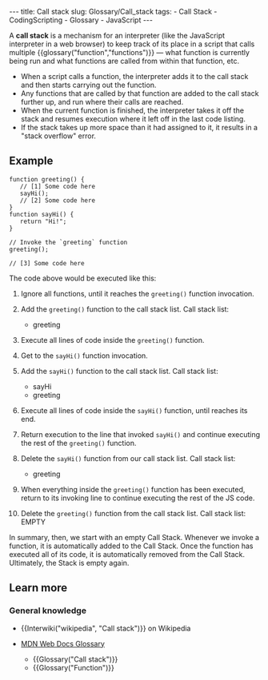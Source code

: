 --- title: Call stack slug: Glossary/Call_stack tags: - Call Stack - CodingScripting - Glossary - JavaScript ---

A **call stack** is a mechanism for an interpreter (like the JavaScript interpreter in a web browser) to keep track of its place in a script that calls multiple {{glossary("function","functions")}} — what function is currently being run and what functions are called from within that function, etc.

- When a script calls a function, the interpreter adds it to the call stack and then starts carrying out the function.
- Any functions that are called by that function are added to the call stack further up, and run where their calls are reached.
- When the current function is finished, the interpreter takes it off the stack and resumes execution where it left off in the last code listing.
- If the stack takes up more space than it had assigned to it, it results in a "stack overflow" error.

## Example

    function greeting() {
       // [1] Some code here
       sayHi();
       // [2] Some code here
    }
    function sayHi() {
       return "Hi!";
    }

    // Invoke the `greeting` function
    greeting();

    // [3] Some code here

The code above would be executed like this:

1.  Ignore all functions, until it reaches the `greeting()` function invocation.
2.  Add the `greeting()` function to the call stack list.
    Call stack list:

    - greeting

3.  Execute all lines of code inside the `greeting()` function.
4.  Get to the `sayHi()` function invocation.
5.  Add the `sayHi()` function to the call stack list.
    Call stack list:

    - sayHi
    - greeting

6.  Execute all lines of code inside the `sayHi()` function, until reaches its end.
7.  Return execution to the line that invoked `sayHi()` and continue executing the rest of the `greeting()` function.
8.  Delete the `sayHi()` function from our call stack list.
    Call stack list:

    - greeting

9.  When everything inside the `greeting()` function has been executed, return to its invoking line to continue executing the rest of the JS code.
10. Delete the `greeting()` function from the call stack list.
    Call stack list:  
    EMPTY

In summary, then, we start with an empty Call Stack. Whenever we invoke a function, it is automatically added to the Call Stack. Once the function has executed all of its code, it is automatically removed from the Call Stack. Ultimately, the Stack is empty again.

## Learn more

### General knowledge

- {{Interwiki("wikipedia", "Call stack")}} on Wikipedia

- [MDN Web Docs Glossary](/en-US/docs/Glossary)
  - {{Glossary("Call stack")}}
  - {{Glossary("Function")}}
